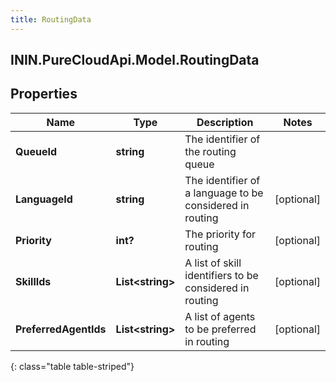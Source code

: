 ```yaml
---
title: RoutingData
---
```

## ININ.PureCloudApi.Model.RoutingData

## Properties

|Name | Type | Description | Notes|
|------------ | ------------- | ------------- | -------------|
| **QueueId** | **string** | The identifier of the routing queue | |
| **LanguageId** | **string** | The identifier of a language to be considered in routing | [optional] |
| **Priority** | **int?** | The priority for routing | [optional] |
| **SkillIds** | **List&lt;string&gt;** | A list of skill identifiers to be considered in routing | [optional] |
| **PreferredAgentIds** | **List&lt;string&gt;** | A list of agents to be preferred in routing | [optional] |
{: class="table table-striped"}


